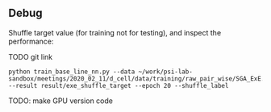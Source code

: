 

## Debug

Shuffle target value (for training not for testing), and inspect the performance:

TODO git link

```
python train_base_line_nn.py --data ~/work/psi-lab-sandbox/meetings/2020_02_11/d_cell/data/training/raw_pair_wise/SGA_ExE.txt --result result/exe_shuffle_target --epoch 20 --shuffle_label
```


TODO: make GPU version code
